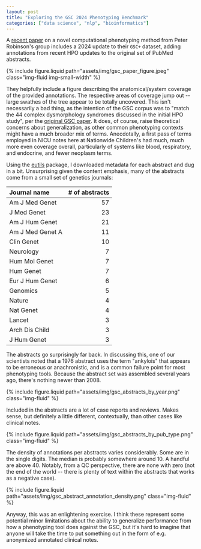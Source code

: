 ```yaml
---
layout: post
title: "Exploring the GSC 2024 Phenotyping Benchmark"
categories: ["data science", "nlp", "bioinformatics"]
---
```

A [recent paper](https://pubmed.ncbi.nlm.nih.gov/38913850/) on a novel computational phenotyping method from Peter Robinson's group includes a 2024 update to their `GSC+` dataset, adding annotations from recent HPO updates to the original set of PubMed abstracts.

{% include figure.liquid path="assets/img/gsc_paper_figure.jpeg" class="img-fluid img-small-width" %}

They helpfully include a figure describing the anatomical/system coverage of the provided annotations. The respective areas of coverage jump out -- large swathes of the tree appear to be totally uncovered. This isn't necessarily a bad thing, as the intention of the GSC corpus was to "match the 44 complex dysmorphology syndromes discussed in the initial HPO study", per the [original GSC paper](https://www.ncbi.nlm.nih.gov/pmc/articles/PMC4343077/). It does, of course, raise theoretical concerns about generalization, as other common phenotyping contexts might have a much broader mix of terms. Anecdotally, a first pass of terms employed in NICU notes here at Nationwide Children's had much, much more even coverage overall, particularly of systems like blood, respiratory, and endocrine, and fewer neoplasm terms.

Using the [eutils](https://github.com/biocommons/eutils) package, I downloaded metadata for each abstract and dug in a bit. Unsurprising given the content emphasis, many of the abstracts come from a small set of genetics journals:

| Journal name | # of abstracts |
| :----------- | -------------: |
| Am J Med Genet | 57 |
| J Med Genet | 23 |
| Am J Hum Genet | 21 |
| Am J Med Genet A | 11 |
| Clin Genet | 10 |
| Neurology | 7 |
| Hum Mol Genet | 7 |
| Hum Genet | 7 |
| Eur J Hum Genet | 6 |
| Genomics | 5 |
| Nature | 4 |
| Nat Genet | 4 |
| Lancet | 3 |
| Arch Dis Child | 3 |
| J Hum Genet | 3 |

The abstracts go surprisingly far back. In discussing this, one of our scientists noted that a 1976 abstract uses the term "ankylois" that appears to be erroneous or anachronistic, and is a common failure point for most phenotyping tools. Because the abstract set was assembled several years ago, there's nothing newer than 2008.

{% include figure.liquid path="assets/img/gsc_abstracts_by_year.png" class="img-fluid" %}

Included in the abstracts are a lot of case reports and reviews. Makes sense, but definitely a little different, contextually, than other cases like clinical notes.

{% include figure.liquid path="assets/img/gsc_abstracts_by_pub_type.png" class="img-fluid" %}

The density of annotations per abstracts varies considerably. Some are in the single digits. The median is probably somewhere around 10. A handful are above 40. Notably, from a QC perspective, there are none with zero (not the end of the world -- there is plenty of text within the abstracts that works as a negative case).

{% include figure.liquid path="assets/img/gsc_abstract_annotation_density.png" class="img-fluid" %}

Anyway, this was an enlightening exercise. I think these represent some potential minor limitations about the ability to generalize performance from how a phenotyping tool does against the GSC, but it's hard to imagine that anyone will take the time to put something out in the form of e.g. anonymized annotated clinical notes.
